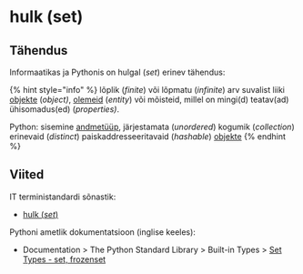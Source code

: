 # hulk \(set\)

## Tähendus

Informaatikas ja Pythonis on hulgal \(_set_\) erinev tähendus:

{% hint style="info" %}
lõplik \(_finite_\) või lõpmatu \(_infinite_\) arv suvalist liiki [objekte](objekt-object.md) \(_object\)_, [olemeid](olem-entity.md) \(_entity_\) või mõisteid, millel on mingi\(d\) teatav\(ad\) ühisomadus\(ed\) \(_properties\)_.

Python: sisemine [andmetüüp](andmetueuep-datatype.md), järjestamata \(_unordered_\) kogumik \(_collection_\)  erinevaid \(_distinct_\) paiskaddresseeritavaid \(_hashable_\) [objekte](objekt-object.md) 
{% endhint %}



## Viited

IT terministandardi sõnastik:

* [hulk \(_set_\)](http://www.eki.ee/dict/its/index.cgi?Q=D0788128-6C03-1014-88DC-FC5F0DBED45A&F=GUID&C01=1&C02=0&C10=1)

Pythoni ametlik dokumentatsioon \(inglise keeles\):

* Documentation &gt; The Python Standard Library &gt; Built-in Types &gt; [Set Types - set, frozenset](https://docs.python.org/3/library/stdtypes.html#set-types-set-frozenset)

